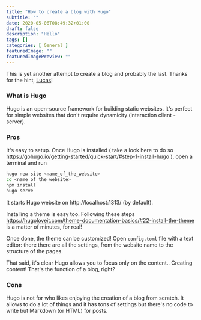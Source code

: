 ```yaml
---
title: "How to create a blog with Hugo"
subtitle: ""
date: 2020-05-06T08:49:32+01:00
draft: false
description: "Hello"
tags: []
categories: [ General ]
featuredImage: ""
featuredImagePreview: ""
---
```


This is yet another attempt to create a blog and probably the last. Thanks for the hint, [Lucas](https://twitter.com/_StaticVoid)!

### What is Hugo

Hugo is an open-source framework for building static websites. It's perfect for simple websites that don't require dynamicity (interaction client - server). 

### Pros

It's easy to setup. Once Hugo is installed ( take a look here to do so https://gohugo.io/getting-started/quick-start/#step-1-install-hugo ), open a terminal and run

```bash
hugo new site <name_of_the_website>
cd <name_of_the_website>
npm install
hugo serve
```

It starts Hugo website on http://localhost:1313/ (by default).

Installing a theme is easy too. Following these steps https://hugoloveit.com/theme-documentation-basics/#22-install-the-theme is a matter of minutes, for real!

Once done, the theme can be customized! Open `config.toml` file with a text editor: there there are all the settings, from the website name to the structure of the pages.

That said, it's clear Hugo allows you to focus only on the content.. Creating content! That's the function of a blog, right?

### Cons

Hugo is not for who likes enjoying the creation of a blog from scratch. It allows to do a lot of things and it has tons of settings but there's no code to write but Markdown (or HTML) for posts.